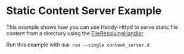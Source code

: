 # Static Content Server Example

This example shows how you can use Handy-Httpd to serve static file content from a directory using the [FileResolvingHandler](https://andrewlalis.github.io/handy-httpd/guide/handlers/file-resolving-handler.html)

Run this example with `dub run --single content_server.d`
